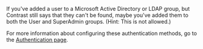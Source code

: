 
<!--
title: "Add user to Active Directory or LDAP"
description: "Add user to the Configuration of Active Directory or LDAP authentication services"
tags: "troubleshoot authentication user role LDAP AD"
-->

If you've added a user to a Microsoft Active Directory or LDAP group, but Contrast still says that they can't be found, maybe you've added them to both the User and SuperAdmin groups. (Hint: This is not allowed.)

For more information about configuring these authentication methods, go to the [Authentication page](installation-setupauth.html).